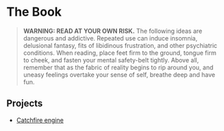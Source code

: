 # The Book

> **WARNING: READ AT YOUR OWN RISK.** The following ideas are dangerous and addictive. Repeated use can induce insomnia, delusional fantasy, fits of libidinous frustration, and other psychiatric conditions. When reading, place feet firm to the ground, tongue firm to cheek, and fasten your mental safety-belt tightly. Above all, remember that as the fabric of reality begins to rip around you, and uneasy feelings overtake your sense of self, breathe deep and have fun.

## Projects
- [Catchfire engine](catchfire/README.md)
